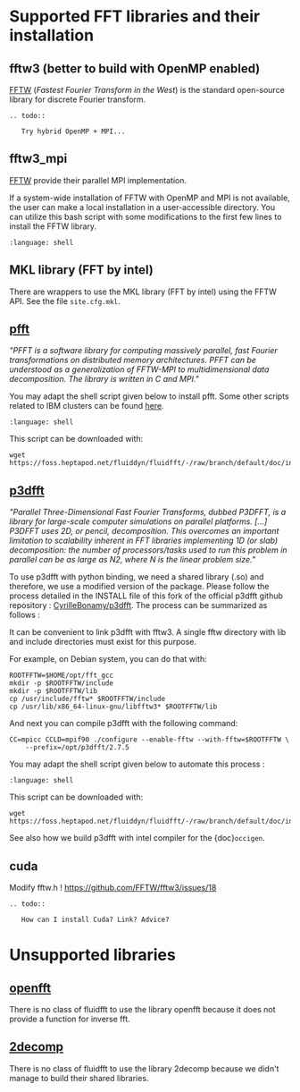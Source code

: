 # Supported FFT libraries and their installation

## fftw3 (better to build with OpenMP enabled)

[FFTW](http://www.fftw.org/) (*Fastest Fourier Transform in the West*) is the
standard open-source library for discrete Fourier transform.

```{eval-rst}
.. todo::

   Try hybrid OpenMP + MPI...
```

## fftw3_mpi

[FFTW](http://www.fftw.org/) provide their parallel MPI implementation.

If a system-wide installation of FFTW with OpenMP and MPI is not available,
the user can make a local installation in a user-accessible directory. You can
utilize this bash script with some modifications to the first few lines to
install the FFTW library.

```{literalinclude} install_fftw.sh
:language: shell
```

## MKL library (FFT by intel)

There are wrappers to use the MKL library (FFT by intel) using the FFTW
API. See the file `site.cfg.mkl`.

## [pfft](https://github.com/mpip/pfft)

*"PFFT is a software library for computing massively parallel, fast Fourier
transformations on distributed memory architectures. PFFT can be understood as
a generalization of FFTW-MPI to multidimensional data decomposition. The
library is written in C and MPI."*

You may adapt the shell script given below to install pfft. Some other scripts
related to IBM clusters can be found [here](https://www-user.tu-chemnitz.de/~potts/workgroup/pippig/software.php.en#scripts).

```{literalinclude} install_pfft.sh
:language: shell
```

This script can be downloaded with:

```
wget https://foss.heptapod.net/fluiddyn/fluidfft/-/raw/branch/default/doc/install/install_pfft.sh
```

## [p3dfft](https://www.p3dfft.net/)

*"Parallel Three-Dimensional Fast Fourier Transforms, dubbed P3DFFT, is a
library for large-scale computer simulations on parallel platforms. \[...\]
P3DFFT uses 2D, or pencil, decomposition. This overcomes an important
limitation to scalability inherent in FFT libraries implementing 1D (or slab)
decomposition: the number of processors/tasks used to run this problem in
parallel can be as large as N2, where N is the linear problem size."*

To use p3dfft with python binding, we need a shared library (.so) and therefore,
we use a modified version of the package. Please follow the process detailed
in the INSTALL file of this fork of the official p3dfft github repository :
[CyrilleBonamy/p3dfft](https://github.com/CyrilleBonamy/p3dfft). The process
can be summarized as follows :

It can be convenient to link p3dfft with fftw3. A single fftw directory with
lib and include directories must exist for this purpose.

For example, on Debian system, you can do that with:

```
ROOTFFTW=$HOME/opt/fft_gcc
mkdir -p $ROOTFFTW/include
mkdir -p $ROOTFFTW/lib
cp /usr/include/fftw* $ROOTFFTW/include
cp /usr/lib/x86_64-linux-gnu/libfftw3* $ROOTFFTW/lib
```

And next you can compile p3dfft with the following command:

```
CC=mpicc CCLD=mpif90 ./configure --enable-fftw --with-fftw=$ROOTFFTW \
    --prefix=/opt/p3dfft/2.7.5
```

You may adapt the shell script given below to automate this process :

```{literalinclude} install_p3dfft.sh
:language: shell
```

This script can be downloaded with:

```
wget https://foss.heptapod.net/fluiddyn/fluidfft/-/raw/branch/default/doc/install/install_p3dfft.sh
```

See also how we build p3dfft with intel compiler for the {doc}`occigen`.

## cuda

Modify fftw.h ! <https://github.com/FFTW/fftw3/issues/18>

```{eval-rst}
.. todo::

   How can I install Cuda? Link? Advice?
```

# Unsupported libraries

## [openfft](http://www.openmx-square.org/openfft/)

There is no class of fluidfft to use the library openfft because it does not
provide a function for inverse fft.

## [2decomp](http://www.2decomp.org)

There is no class of fluidfft to use the library 2decomp because we didn't
manage to build their shared libraries.
